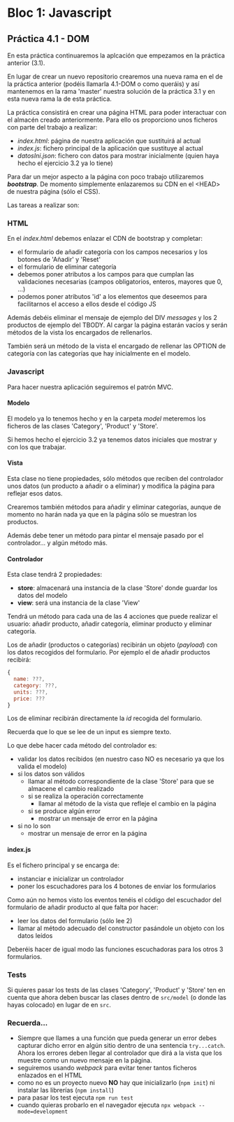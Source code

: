 # Bloc 1: Javascript
## Práctica 4.1 - DOM
En esta práctica continuaremos la aplcación que empezamos en la práctica anterior (3.1).

En lugar de crear un nuevo repositorio crearemos una nueva rama en el de la práctica anterior (podéis llamarla 4.1-DOM o como queráis) y así mantenemos en la rama 'master' nuestra solución de la práctica 3.1 y en esta nueva rama la de esta práctica.

La práctica consistirá en crear una página HTML para poder interactuar con el almacén creado anteriormente. Para ello os proporciono unos ficheros con parte del trabajo a realizar:
- _index.html_: página de nuestra aplicación que sustituirá al actual
- _index.js_: fichero principal de la aplicación que sustituye al actual
- _datosIni.json_: fichero con datos para mostrar inicialmente (quien haya hecho el ejercicio 3.2 ya lo tiene)

Para dar un mejor aspecto a la página con poco trabajo utilizaremos **_bootstrap_**. De momento simplemente enlazaremos su CDN en el \<HEAD> de nuestra página (sólo el CSS).

Las tareas a realizar son:

### HTML
En el _index.html_ debemos enlazar el CDN de bootstrap y completar:
- el formulario de añadir categoría con los campos necesarios y los botones de 'Añadir' y 'Reset'
- el formulario de eliminar categoría
- debemos poner atributos a los campos para que cumplan las validaciones necesarias (campos obligatorios, enteros, mayores que 0, ...)
- podemos poner atributos 'id' a los elementos que deseemos para facilitarnos el acceso a ellos desde el código JS

Además debéis eliminar el mensaje de ejemplo del DIV _messages_ y los 2 productos de ejemplo del TBODY. Al cargar la página estarán vacíos y serán métodos de la vista los encargados de rellenarlos.

También será un método de la vista el encargado de rellenar las OPTION de categoría con las categorías que hay inicialmente en el modelo.

### Javascript
Para hacer nuestra aplicación seguiremos el patrón MVC. 

#### Modelo
El modelo ya lo tenemos hecho y en la carpeta _model_ meteremos los ficheros de las clases 'Category', 'Product' y 'Store'.

Si hemos hecho el ejercicio 3.2 ya tenemos datos iniciales que mostrar y con los que trabajar.

#### Vista
Esta clase no tiene propiedades, sólo métodos que reciben del controlador unos datos (un producto a añadir o a eliminar) y modifica la página para reflejar esos datos. 

Crearemos también métodos para añadir y eliminar categorías, aunque de momento no harán nada ya que en la página sólo se muestran los productos.

Además debe tener un método para pintar el mensaje pasado por el controlador... y algún método más.

#### Controlador
Esta clase tendrá 2 propiedades:
- **store**: almacenará una instancia de la clase 'Store' donde guardar los datos del modelo
- **view**: será una instancia de la clase 'View'

Tendrá un método para cada una de las 4 acciones que puede realizar el usuario: añadir producto, añadir categoría, eliminar producto y eliminar categoría.

Los de añadir (productos o categorías) recibirán un objeto (_payload_) con los datos recogidos del formulario. Por ejemplo el de añadir productos recibirá:
```javascript
{
  name: ???,
  category: ???,
  units: ???,
  price: ???
}
```

Los de eliminar recibirán directamente la _id_ recogida del formulario.

Recuerda que lo que se lee de un input es siempre texto.

Lo que debe hacer cada método del controlador es:
- validar los datos recibidos (en nuestro caso NO es necesario ya que los valida el modelo)
- si los datos son válidos
  - llamar al método correspondiente de la clase 'Store' para que se almacene el cambio realizado
  - si se realiza la operación correctamente
    - llamar al método de la vista que refleje el cambio en la página
  - si se produce algún error
    - mostrar un mensaje de error en la página
- si no lo son
    - mostrar un mensaje de error en la página

#### index.js
Es el fichero principal y se encarga de:
- instanciar e inicializar un controlador
- poner los escuchadores para los 4 botones de enviar los formularios

Como aún no hemos visto los eventos tenéis el código del escuchador del formulario de añadir producto al que falta por hacer:
- leer los datos del formulario (sólo lee 2)
- llamar al método adecuado del constructor pasándole un objeto con los datos leídos

Deberéis hacer de igual modo las funciones escuchadoras para los otros 3 formularios.

### Tests
Si quieres pasar los tests de las clases 'Category', 'Product' y 'Store' ten en cuenta que ahora deben buscar las clases dentro de `src/model` (o donde las hayas colocado) en lugar de en `src`.

### Recuerda...
- Siempre que llames a una función que pueda generar un error debes capturar dicho error en algún sitio dentro de una sentencia `try...catch`. Ahora los errores deben llegar al controlador que dirá a la vista que los muestre como un nuevo mensaje en la página.
- seguiremos usando _webpack_ para evitar tener tantos ficheros enlazados en el HTML
- como no es un proyecto nuevo **NO** hay que inicializarlo (`npm init`) ni instalar las librerías (`npm install`)
- para pasar los test ejecuta `npm run test` 
- cuando quieras probarlo en el navegador ejecuta `npx webpack --mode=development`
